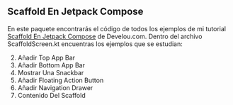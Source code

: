 ## Scaffold En Jetpack Compose

En este paquete encontrarás el código de todos los ejemplos de mi
tutorial [Scaffold En Jetpack Compose](https://www.develou.com/scaffold-en-jetpack-compose/) de
Develou.com. Dentro del archivo ScaffoldScreen.kt encuentras los ejemplos que se estudian:

2. Añadir Top App Bar
3. Añadir Bottom App Bar
4. Mostrar Una Snackbar
5. Añadir Floating Action Button
6. Añadir Navigation Drawer
7. Contenido Del Scaffold